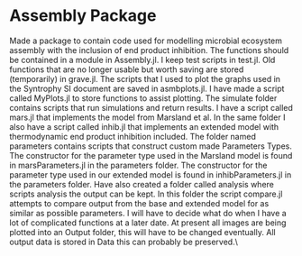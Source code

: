 # Assembly Package
Made a package to contain code used for modelling microbial ecosystem assembly with the inclusion of end product inhibition.
The functions should be contained in a module in Assembly.jl.
I keep test scripts in test.jl.
Old functions that are no longer usable but worth saving are stored (temporarily) in grave.jl.
The scripts that I used to plot the graphs used in the Syntrophy SI document are saved in asmbplots.jl.
I have made a script called MyPlots.jl to store functions to assist plotting.
The simulate folder contains scripts that run simulations and return results.
I have a script called mars.jl that implements the model from Marsland et al.
In the same folder I also have a script called inhib.jl that implements an extended model with thermodynamic end product inhibition included.
The folder named parameters contains scripts that construct custom made Parameters Types.
The constructor for the parameter type used in the Marsland model is found in marsParameters.jl in the parameters folder.
The constructor for the parameter type used in our extended model is found in inhibParameters.jl in the parameters folder.
Have also created a folder called analysis where scripts analysis the output can be kept.
In this folder the script compare.jl attempts to compare output from the base and extended model for as similar as possible parameters.
I will have to decide what do when I have a lot of complicated functions at a later date.
At present all images are being plotted into an Output folder, this will have to be changed eventually.
All output data is stored in Data this can probably be preserved.\
